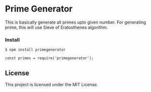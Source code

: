 # Prime Generator

This is basically generate all primes upto given number. For generating prime, this will use Sieve of Eratosthenes algorithm.

### Install
```
$ npm install primegenerator

```

```
const primes = require('primegenerator');
```

## License

This project is licensed under the MIT License.
